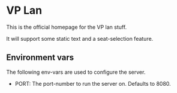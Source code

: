 VP Lan
======

This is the official homepage for the VP lan stuff.

It will support some static text and a seat-selection feature.


Environment vars
----------------

The following env-vars are used to configure the server.

- PORT: The port-number to run the server on. Defaults to 8080.
